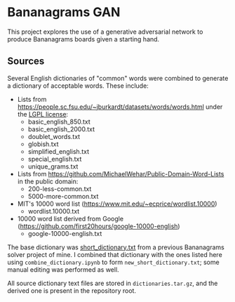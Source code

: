 # Bananagrams GAN
This project explores the use of a generative adversarial network to produce Bananagrams boards given a starting hand.

## Sources
Several English dictionaries of "common" words were combined to generate a dictionary of acceptable words. These include:
* Lists from https://people.sc.fsu.edu/~jburkardt/datasets/words/words.html under the [LGPL license](https://www.gnu.org/licenses/lgpl-3.0.en.html#license-text):
    * basic_english_850.txt
    * basic_english_2000.txt
    * doublet_words.txt
    * globish.txt
    * simplified_english.txt
    * special_english.txt
    * unique_grams.txt
* Lists from https://github.com/MichaelWehar/Public-Domain-Word-Lists in the public domain:
    * 200-less-common.txt
    * 5000-more-common.txt
* MIT's 10000 word list (https://www.mit.edu/~ecprice/wordlist.10000)
    * wordlist.10000.txt
* 10000 word list derived from Google (https://github.com/first20hours/google-10000-english)
    * google-10000-english.txt

The base dictionary was [short_dictionary.txt](https://github.com/williamdwatson/bananagrams_solver/blob/d0adc0d61f1de7c3fc9d41047f560f1473bc4def/src-tauri/src/short_dictionary.txt) from a previous Bananagrams solver project of mine. I combined that dictionary with the ones listed here using `combine_dictionary.ipynb` to form `new_short_dictionary.txt`; some manual editing was performed as well.

All source dictionary text files are stored in `dictionaries.tar.gz`, and the derived one is present in the repository root.
